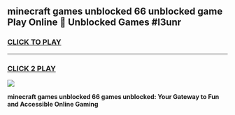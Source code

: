 
## minecraft games unblocked 66 unblocked game Play Online 👋 Unblocked Games #l3unr
<h3>
<a href="https://premium.freeplayer.one?title=minecraft_games_unblocked_66&ref=21F">CLICK TO PLAY</a></h3>
<hr>

<h3>
<a href="https://premium.freeplayer.one?title=minecraft_games_unblocked_66&ref=21F">CLICK 2 PLAY</a>
  
</h3>

<a href="https://premium.freeplayer.one?title=minecraft_games_unblocked_66&ref=21F/"><img src="https://clearcache.store/games.png"></a>


**minecraft games unblocked 66 games unblocked: Your Gateway to Fun and Accessible Online Gaming**
